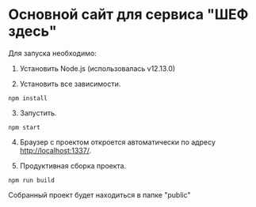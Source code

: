# Основной сайт для сервиса "ШЕФ здесь"

Для запуска необходимо:

1. Установить Node.js (использовалась v12.13.0)

2. Установить все зависимости.

```shell
npm install
```

3. Запустить.

```shell
npm start
```

4. Браузер с проектом откроется автоматически по адресу
[http://localhost:1337/](http://localhost:1337/).

5. Продуктивная сборка проекта.

```shell
npm run build
```

Собранный проект будет находиться в папке "public"
